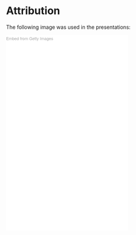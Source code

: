 # Attribution

The following image was used in the presentations:

<div class="getty embed image" style="background-color:#fff;display:inline-block;font-family:'Helvetica Neue',Helvetica,Arial,sans-serif;color:#a7a7a7;font-size:11px;width:100%;max-width:333px;"><div style="padding:0;margin:0;text-align:left;"><a href="http://www.gettyimages.com/detail/165792168" target="_blank" style="color:#a7a7a7;text-decoration:none;font-weight:normal !important;border:none;display:inline-block;">Embed from Getty Images</a></div><div style="overflow:hidden;position:relative;height:0;padding:154.654655% 0 0 0;width:100%;"><iframe src="//embed.gettyimages.com/embed/165792168?et=3b9qMxIJQot79WZu38NhCg&viewMoreLink=on&sig=_pLDATXvC7FPg1X2p5huOgE7yotitoMYhiFgk12tqxo=" width="333" height="515" scrolling="no" frameborder="0" style="display:inline-block;position:absolute;top:0;left:0;width:100%;height:100%;margin:0;"></iframe></div><p style="margin:0;"></p>
</div>